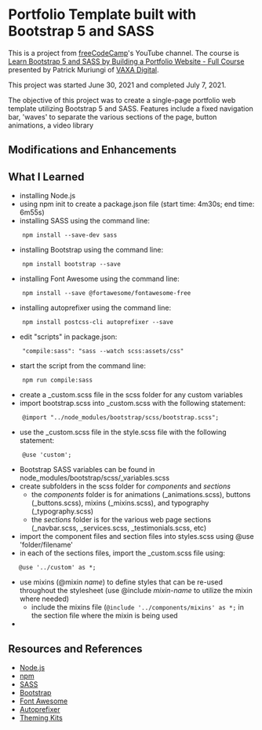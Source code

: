 # Portfolio Template built with Bootstrap 5 and SASS

This is a project from [freeCodeCamp](https://www.freecodecamp.org)'s YouTube channel. The course is [Learn Bootstrap 5 and SASS by Building a Portfolio Website - Full Course](https://www.youtube.com/watch?v=iJKCj8uAHz8) presented by Patrick Muriungi of [VAXA Digital](https://vaxadigital.com/).

This project was started June 30, 2021 and completed July 7, 2021.

The objective of this project was to create a single-page portfolio web template utilizing Bootstrap 5 and SASS. Features include a fixed navigation bar, 'waves' to separate the various sections of the page, button animations, a video library 
## Modifications and Enhancements

## What I Learned

* installing Node.js
* using npm init to create a package.json file \(start time: 4m30s; end time: 6m55s\)
* installing SASS using the command line:
```
    npm install --save-dev sass
```
* installing Bootstrap using the command line:
```
    npm install bootstrap --save
```
* installing Font Awesome using the command line:
```
    npm install --save @fortawesome/fontawesome-free
```
* installing autoprefixer using the command line:
```
    npm install postcss-cli autoprefixer --save
```
* edit "scripts" in package.json:
```
    "compile:sass": "sass --watch scss:assets/css"
```
* start the script from the command line:
```
    npm run compile:sass
```
* create a _custom.scss file in the scss folder for any custom variables
* import bootstrap.scss into _custom.scss with the following statement:
```
    @import "../node_modules/bootstrap/scss/bootstrap.scss";
```
* use the _custom.scss file in the style.scss file with the following statement:
```
    @use 'custom';
```
* Bootstrap SASS variables can be found in node_modules/bootstrap/scss/_variables.scss
* create subfolders in the scss folder for *components* and *sections*
    * the *components* folder is for animations (_animations.scss), buttons (_buttons.scss), mixins (_mixins.scss), and typography (_typography.scss)
    * the *sections* folder is for the various web page sections (_navbar.scss, _services.scss, _testimonials.scss, etc)
* import the component files and section files into styles.scss using @use 'folder/filename'
* in each of the sections files, import the _custom.scss file using:
```
   @use '../custom' as *;
```
* use mixins (@mixin *name*) to define styles that can be re-used throughout the stylesheet (use @include *mixin-name* to utilize the mixin where needed)
    * include the mixins file (```@include '../components/mixins' as *;``` in the section file where the mixin is being used 
* 
## Resources and References

* [Node.js](https://nodejs.org/en/)
* [npm](https://www.npmjs.com/)
* [SASS](https://www.npmjs.com/package/sass)
* [Bootstrap](https://getbootstrap.com/)
* [Font Awesome](https://fontawesome.com/)
* [Autoprefixer](https://www.npmjs.com/package/autoprefixer)
* [Theming Kits](https://hackerthemes.com/kit/)